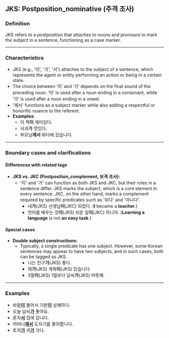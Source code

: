 ## JKS: Postposition_nominative (주격 조사)

### Definition
JKS refers to a postposition that attaches to nouns and pronouns to mark the subject in a sentence, functioning as a case marker.

---

### Characteristics
- JKS (e.g., '이', '가', '서') attaches to the subject of a sentence, which represents the agent or entity performing an action or being in a certain state.
- The choice between ‘이’ and ‘가’ depends on the final sound of the preceding noun: ‘이’ is used after a noun ending in a consonant, while ‘가’ is used after a noun ending in a vowel.
- '께서' functions as a subject marker while also adding a respectful or honorific nuance to the referent.
- **Examples**:  
  - 이 책**이** 재미있다.
  - 사과**가** 맛있다.
  - 부모님**께서** 바다에 갔습니다.

---

### Boundary cases and clarifications

#### Differences with related tags  
- **JKS vs. JKC (Postposition_complement, 보격 조사):**  
  - '이' and '가' can function as both JKS and JKC, but their roles in a sentence differ. JKS marks the subject, which is a core element in every sentence. JKC, on the other hand, marks a complement required by specific predicates such as '되다' and '아니다'.
    - 내**가**(JKS) 선생님**이**(JKC) 되었다. (**I** became a **teacher**.)  
    - 언어를 배우는 것**이**(JKS) 쉬운 일**이**(JKC) 아니야. (**Learning a language** is not **an easy task**.)  

#### Special cases  
- **Double subject constructions:**  
  - Typically, a single predicate has one subject. However, some Korean sentences may appear to have two subjects, and in such cases, both can be tagged as JKS.
    - 나는 친구**가**(JKS) 좋다.
    - 제**가**(JKS) 계획**이**(JKS) 있습니다. 
    - 3월**이**(JKS) 1월보다 날씨**가**(JKS) 따뜻해.

---

### Examples
- 바람<ins>**이**</ins> 불어서 기분<ins>**이**</ins> 상쾌하다.  
- 오늘 날씨<ins>**가**</ins> 좋아요.  
- 혼자<ins>**서**</ins> 집에 갑니다.  
- 어머니<ins>**께서**</ins> 도자기를 좋아합니다.  
- 토끼<ins>**가**</ins> 귀<ins>**가**</ins> 크다.  
